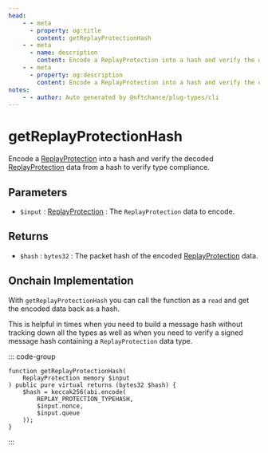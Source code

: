 ```yaml
---
head:
    - - meta
      - property: og:title
        content: getReplayProtectionHash
    - - meta
      - name: description
        content: Encode a ReplayProtection into a hash and verify the decoded data to verify type compliance.
    - - meta
      - property: og:description
        content: Encode a ReplayProtection into a hash and verify the decoded data to verify type compliance.
notes:
    - - author: Auto generated by @nftchance/plug-types/cli
---
```

        
# getReplayProtectionHash

Encode a [ReplayProtection](/generated/base-types/ReplayProtection) into a hash and verify the decoded [ReplayProtection](/generated/base-types/ReplayProtection) data from a hash to verify type compliance.

## Parameters

- `$input` : [ReplayProtection](/generated/base-types/ReplayProtection) : The `ReplayProtection` data to encode.

## Returns

- `$hash` : `bytes32` : The packet hash of the encoded [ReplayProtection](/generated/base-types/ReplayProtection) data.

## Onchain Implementation

With `getReplayProtectionHash` you can call the function as a `read` and get the encoded data back as a hash. 
        
This is helpful in times when you need to build a message hash without tracking down all the types as well as when you need to verify a signed message hash containing a `ReplayProtection` data type.

::: code-group

``` solidity [Types.sol:getReplayProtectionHash]
function getReplayProtectionHash(
	ReplayProtection memory $input
) public pure virtual returns (bytes32 $hash) {
	$hash = keccak256(abi.encode(
		REPLAY_PROTECTION_TYPEHASH,
		$input.nonce,
		$input.queue
	));
}
``` 

:::